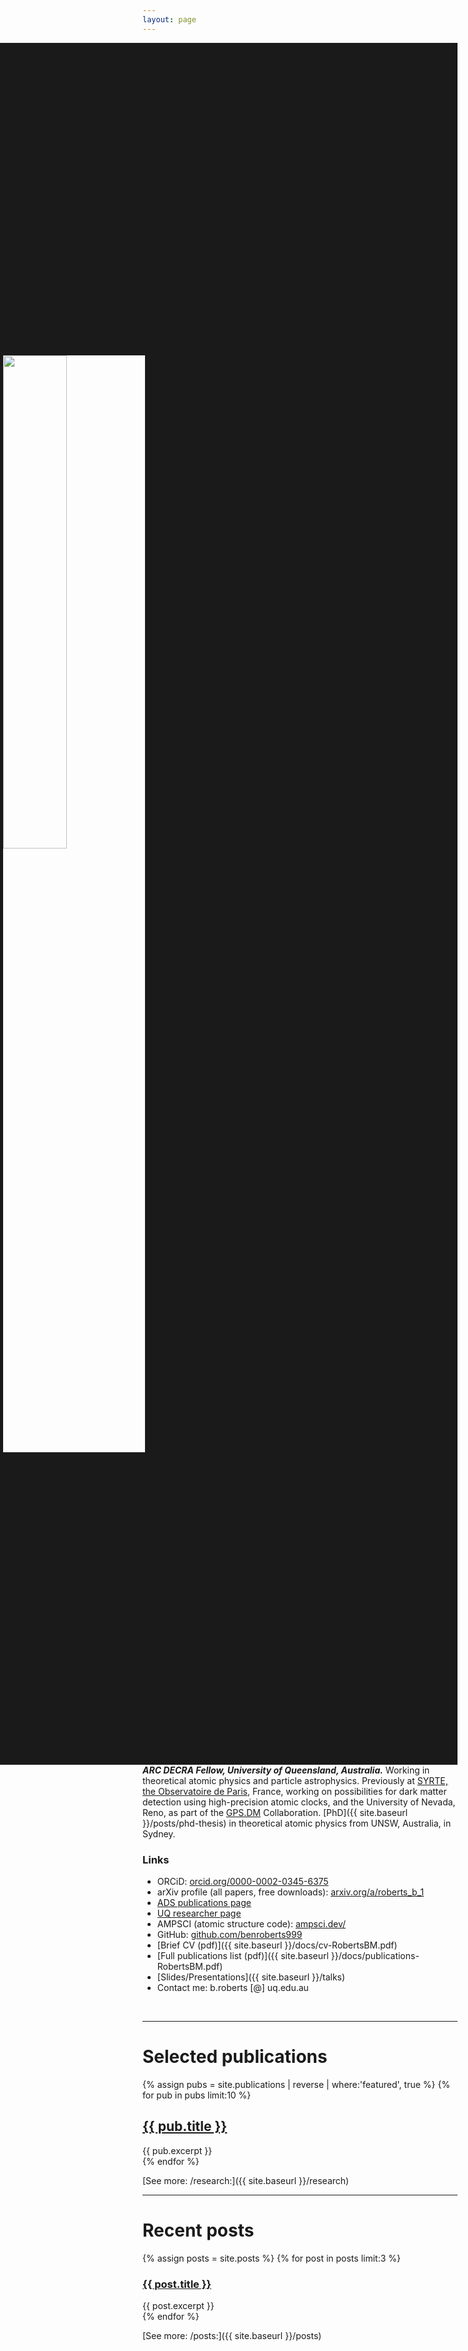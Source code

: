 ```yaml
---
layout: page
---
```


<img align="right" width="45%" src="{{ site.baseurl }}/images/ben.jpg" border="500">

**_ARC DECRA Fellow, University of Queensland, Australia._**
Working in theoretical atomic physics and particle astrophysics. Previously at
[SYRTE, the Observatoire de Paris](https://syrte.obspm.fr),
France, working on possibilities for dark matter detection using high-precision atomic clocks, and the University of Nevada, Reno, as part of the
[GPS.DM](http://www.dereviankogroup.com/gps-dark-matter/) Collaboration.
[PhD]({{ site.baseurl }}/posts/phd-thesis)
in theoretical atomic physics from UNSW, Australia, in Sydney.

### Links

* ORCiD: [orcid.org/0000-0002-0345-6375](https://orcid.org/0000-0002-0345-6375)
* arXiv profile (all papers, free downloads): [arxiv.org/a/roberts_b_1](https://arxiv.org/a/roberts_b_1.html)
* [ADS publications page](https://ui.adsabs.harvard.edu/public-libraries/vWzKbWxgTBqzF8vVh78nAQ)
* [UQ researcher page](https://researchers.uq.edu.au/researcher/24237)
* AMPSCI (atomic structure code): [ampsci.dev/](https://ampsci.dev/)
* GitHub: [github.com/benroberts999](https://github.com/benroberts999)
* [Brief CV (pdf)]({{ site.baseurl }}/docs/cv-RobertsBM.pdf)
* [Full publications list (pdf)]({{ site.baseurl }}/docs/publications-RobertsBM.pdf)
* [Slides/Presentations]({{ site.baseurl }}/talks)
* Contact me: b.roberts [@] uq.edu.au

&nbsp;

*********************************************************************

# Selected publications

<div class="entry">
{% assign pubs = site.publications | reverse | where:'featured', true %}
{% for pub in pubs limit:10 %}
<article class="post">

  <h1><a href="{{ site.baseurl }}{{ pub.url }}">{{ pub.title }}</a></h1>
  <div class="entry">
    {{ pub.excerpt }}
  </div>

</article>
{% endfor %}
</div>

[See more: /research:]({{ site.baseurl }}/research)

*********************************************************************

# Recent posts

<div class="entry">
{% assign posts = site.posts %}
{% for post in posts limit:3 %}
<article class="post">

  <h3><a href="{{ site.baseurl }}{{ post.url }}">{{ post.title }}</a></h3>
  <div class="entry">
    {{ post.excerpt }}
  </div>

</article>
{% endfor %}
</div>

[See more: /posts:]({{ site.baseurl }}/posts)
